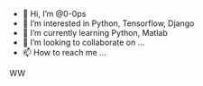 - 👋 Hi, I’m @0-0ps
- 👀 I’m interested in Python, Tensorflow, Django
- 🌱 I’m currently learning Python, Matlab
- 💞️ I’m looking to collaborate on ...
- 📫 How to reach me ...

<!---
0-0ps/0-0ps is a ✨ special ✨ repository because its `README.md` (this file) appears on your GitHub profile.
You can click the Preview link to take a look at your changes.
--->
WW
